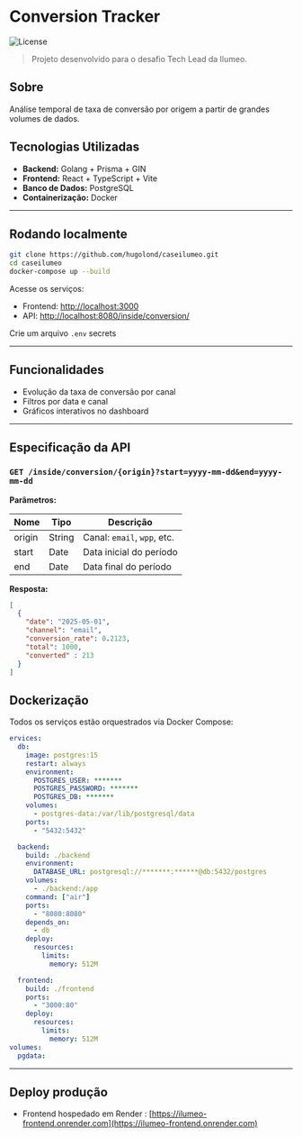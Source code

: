 # Conversion Tracker

![License](https://img.shields.io/badge/license-MIT-green)

> Projeto desenvolvido para o desafio Tech Lead da Ilumeo.

## Sobre

Análise temporal de taxa de conversão por origem a partir de grandes volumes de dados.

## Tecnologias Utilizadas

* **Backend:** Golang + Prisma + GIN
* **Frontend:** React + TypeScript + Vite
* **Banco de Dados:** PostgreSQL
* **Containerização:** Docker

---

## Rodando localmente

```bash
git clone https://github.com/hugolond/caseilumeo.git
cd caseilumeo
docker-compose up --build
```

Acesse os serviços:

* Frontend: [http://localhost:3000](http://localhost:3000)
* API: [http://localhost:8080/inside/conversion/](http://localhost:8080/inside/conversion/)

Crie um arquivo `.env` secrets

---

## Funcionalidades

* Evolução da taxa de conversão por canal
* Filtros por data e canal
* Gráficos interativos no dashboard

---
## Especificação da API

### `GET /inside/conversion/{origin}?start=yyyy-mm-dd&end=yyyy-mm-dd`

**Parâmetros:**

| Nome      | Tipo   | Descrição                          |
| --------- | ------ | ---------------------------------- |
| origin    | String | Canal: `email`, `wpp`, etc.        |
| start     | Date   | Data inicial do período            |
| end       | Date   | Data final do período              |


**Resposta:**

```json
[
  {
    "date": "2025-05-01",
    "channel": "email",
    "conversion_rate": 0.2123,
    "total": 1000, 
    "converted" : 213
  }
]
```

## Dockerização

Todos os serviços estão orquestrados via Docker Compose:

```yaml
ervices:
  db:
    image: postgres:15
    restart: always
    environment:
      POSTGRES_USER: *******
      POSTGRES_PASSWORD: *******
      POSTGRES_DB: *******
    volumes:
      - postgres-data:/var/lib/postgresql/data
    ports:
      - "5432:5432"

  backend:
    build: ./backend
    environment:
      DATABASE_URL: postgresql://*******:******@db:5432/postgres
    volumes:
      - ./backend:/app
    command: ["air"]
    ports:
      - "8080:8080"
    depends_on:
      - db
    deploy:
      resources:
        limits:
          memory: 512M  

  frontend:
    build: ./frontend
    ports:
      - "3000:80"
    deploy:
      resources:
        limits:
          memory: 512M
volumes:
  pgdata:
```

---

## Deploy produção

* Frontend hospedado em Render : [https://ilumeo-frontend.onrender.com](https://ilumeo-frontend.onrender.com)

